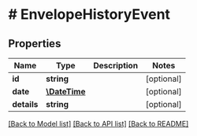 # # EnvelopeHistoryEvent

## Properties

Name | Type | Description | Notes
------------ | ------------- | ------------- | -------------
**id** | **string** |  | [optional] 
**date** | [**\DateTime**](\DateTime.md) |  | [optional] 
**details** | **string** |  | [optional] 

[[Back to Model list]](../../README.md#documentation-for-models) [[Back to API list]](../../README.md#documentation-for-api-endpoints) [[Back to README]](../../README.md)


